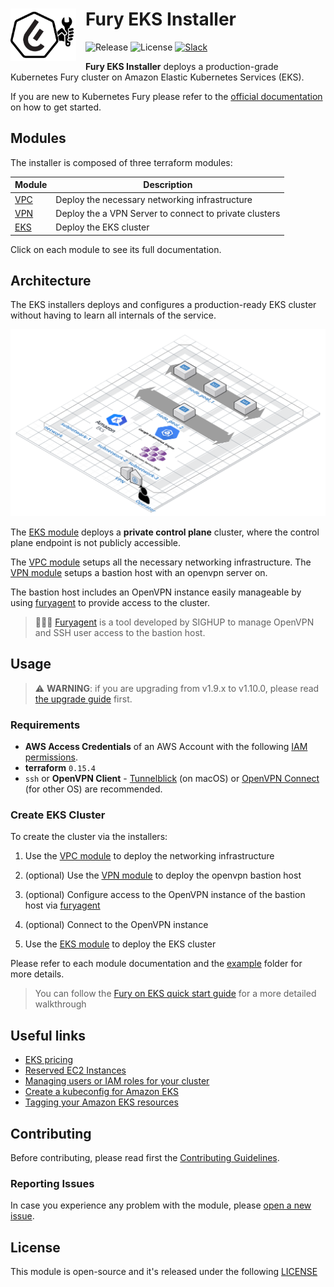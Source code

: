 <!-- markdownlint-disable MD033 -->
<h1>
    <img src="./docs/assets/fury_installer.png?raw=true" align="left" width="105" style="margin-right: 15px"/>
    Fury EKS Installer
</h1>
<!-- markdownlint-enable MD033 -->

![Release](https://img.shields.io/badge/Latest%20Release-v2.0.0-blue)
![License](https://img.shields.io/github/license/sighupio/fury-eks-installer?label=License)
[![Slack](https://img.shields.io/badge/slack-@kubernetes/fury-yellow.svg?logo=slack&label=Slack)](https://kubernetes.slack.com/archives/C0154HYTAQH)

<!-- <KFD-DOCS> -->

**Fury EKS Installer** deploys a production-grade Kubernetes Fury cluster on Amazon Elastic Kubernetes Services (EKS).

If you are new to Kubernetes Fury please refer to the [official documentation][kfd-docs] on how to get started.

## Modules

The installer is composed of three terraform modules:

|            Module             |                       Description                      |
| ----------------------------- | ------------------------------------------------------ |
| [VPC][vpc-module]             | Deploy the necessary networking infrastructure         |
| [VPN][vpn-module]             | Deploy the a VPN Server to connect to private clusters |
| [EKS][eks-module]             | Deploy the EKS cluster                                 |

Click on each module to see its full documentation.

## Architecture

The EKS installers deploys and configures a production-ready EKS cluster without having to learn all internals of the service.

![Fury Architecture](./docs/assets/fury_installer_architecture.png)

The [EKS module][eks-module] deploys a **private control plane** cluster, where the control plane endpoint is not publicly accessible.

The [VPC module][vpc-module] setups all the necessary networking infrastructure.
The [VPN module][vpn-module] setups a bastion host with an openvpn server on.

The bastion host includes an OpenVPN instance easily manageable by using [furyagent][furyagent] to provide access to the cluster.

> 🕵🏻‍♂️ [Furyagent][furyagent] is a tool developed by SIGHUP to manage OpenVPN and SSH user access to the bastion host.

## Usage

> ⚠️ **WARNING**:
> if you are upgrading from v1.9.x to v1.10.0, please read [the upgrade guide](docs/upgrades/v1.9-to-v1.10.0.md) first.

### Requirements

- **AWS Access Credentials** of an AWS Account with the following [IAM permissions](https://github.com/terraform-aws-modules/terraform-aws-eks/blob/master/docs/iam-permissions.md).
- **terraform** `0.15.4`
- `ssh` or **OpenVPN Client** - [Tunnelblick][tunnelblick] (on macOS) or [OpenVPN Connect][openvpn-connect] (for other OS) are recommended.

### Create EKS Cluster

To create the cluster via the installers:

1. Use the [VPC module][vpc-module] to deploy the networking infrastructure

2. (optional) Use the [VPN module][vpn-module] to deploy the openvpn bastion host

3. (optional) Configure access to the OpenVPN instance of the bastion host via [furyagent][furyagent]

4. (optional) Connect to the OpenVPN instance

5. Use the [EKS module][eks-module] to deploy the EKS cluster

Please refer to each module documentation and the [example](example/) folder for more details.

> You can follow the [Fury on EKS quick start guide][fury-eks-quickstart] for a more detailed walkthrough

## Useful links

- [EKS pricing](https://aws.amazon.com/eks/pricing/)
- [Reserved EC2 Instances](https://aws.amazon.com/ec2/pricing/reserved-instances/)
- [Managing users or IAM roles for your cluster](https://docs.aws.amazon.com/eks/latest/userguide/add-user-role.html)
- [Create a kubeconfig for Amazon EKS](https://docs.aws.amazon.com/eks/latest/userguide/create-kubeconfig.html)
- [Tagging your Amazon EKS resources](https://docs.aws.amazon.com/eks/latest/userguide/eks-using-tags.html)

<!-- Links -->

[eks installer docs]: https://docs.kubernetesfury.com/docs/installers/managed/eks/
[fury-eks-quickstart]: https://docs.kubernetesfury.com/docs/fury-on-eks
[vpc-module]: https://github.com/sighupio/fury-eks-installer/tree/master/modules/vpc
[vpn-module]: https://github.com/sighupio/fury-eks-installer/tree/master/modules/vpn
[eks-module]: https://github.com/sighupio/fury-eks-installer/tree/master/modules/eks
[kfd-docs]: https://docs.kubernetesfury.com/docs/distribution/

[furyagent]: https://github.com/sighupio/furyagent
[tunnelblick]: https://tunnelblick.net/downloads.html
[openvpn-connect]: https://openvpn.net/vpn-client/

<!-- </KFD-DOCS> -->
<!-- <FOOTER> -->

## Contributing

Before contributing, please read first the [Contributing Guidelines](docs/CONTRIBUTING.md).

### Reporting Issues

In case you experience any problem with the module, please [open a new issue](https://github.com/sighupio/fury-kubernetes-networking/issues/new/choose).

## License

This module is open-source and it's released under the following [LICENSE](LICENSE)

<!-- </FOOTER> -->
